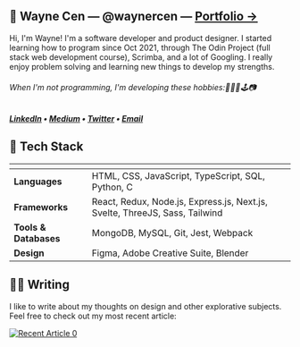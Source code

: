 ## 👋 Wayne Cen — @waynercen — [<u>Portfolio &#8594;</u>](https://waynecen.com)
Hi, I'm Wayne! I'm a software developer and product designer. I started learning how to program since Oct 2021, through The Odin Project (full stack web development course), Scrimba, and a lot of Googling. I really enjoy problem solving and learning new things to develop my strengths.

###### When I'm not programming, I'm developing these hobbies:🏸🏐🎾🕹️📷

##### <b>[LinkedIn](https://www.linkedin.com/in/waynercen/)</b> • <b>[Medium](https://medium.com/@wayne.cen)</b> • [Twitter](https://twitter.com/cenwayner) • <b>[Email](mailto:wayne.cen@gmail.com)</b>

## 🍔 Tech Stack
| <!-- -->              | <!-- -->                                                                    |
| :---                  | :---                                                                        |
| __Languages__         | HTML, CSS, JavaScript, TypeScript, SQL, Python, C                           |
| __Frameworks__        | React, Redux, Node.js, Express.js, Next.js, Svelte, ThreeJS, Sass, Tailwind |
| __Tools & Databases__ | MongoDB, MySQL, Git, Jest, Webpack                                          |
| __Design__            | Figma, Adobe Creative Suite, Blender                                        |

## ✍🏻 Writing
I like to write about my thoughts on design and other explorative subjects. Feel free to check out my most recent article:

<a target="_blank" href="https://github-readme-medium-recent-article.vercel.app/medium/@wayne.cen/0"><img src="https://github-readme-medium-recent-article.vercel.app/medium/@wayne.cen/0" alt="Recent Article 0">

